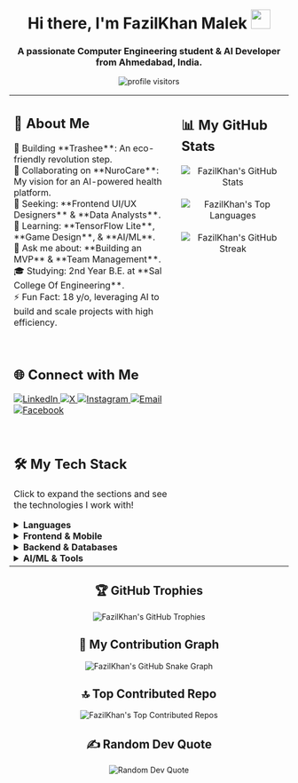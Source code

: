 <h1 align="center">Hi there, I'm FazilKhan Malek <img src="https://media.giphy.com/media/hvRJCLFzcasrR4ia7z/giphy.gif" width="35"></h1>
<h3 align="center">A passionate Computer Engineering student & AI Developer from Ahmedabad, India.</h3>

<p align="center">
  <img src="https://komarev.com/ghpvc/?username=fazilkhan0786&label=Profile%20Visitors&color=0e75b6&style=flat-square" alt="profile visitors" />
</p>

<table>
  <tr>
    <td valign="top" width="60%">
      
## 🚀 About Me
<p>
  🔭 Building **Trashee**: An eco-friendly revolution step.<br>
  👯 Collaborating on **NuroCare**: My vision for an AI-powered health platform.<br>
  🤝 Seeking: **Frontend UI/UX Designers** & **Data Analysts**.<br>
  🌱 Learning: **TensorFlow Lite**, **Game Design**, & **AI/ML**.<br>
  💬 Ask me about: **Building an MVP** & **Team Management**.<br>
  🎓 Studying: 2nd Year B.E. at **Sal College Of Engineering**.<br>
  ⚡ Fun Fact: 18 y/o, leveraging AI to build and scale projects with high efficiency.
</p>

<br>

## 🌐 Connect with Me
<p align="left">
  <a href="https://www.linkedin.com/in/fazilkhan-malek-392082377?utm_source=share&utm_campaign=share_via&utm_content=profile&utm_medium=ios_app" target="_blank">
    <img src="https://img.shields.io/badge/LinkedIn-%230077B5.svg?style=for-the-badge&logo=linkedin&logoColor=white" alt="LinkedIn">
  </a>
  <a href="https://x.com/FazilkhanM0786" target="_blank">
    <img src="https://img.shields.io/badge/X-black.svg?style=for-the-badge&logo=X&logoColor=white" alt="X">
  </a>
  <a href="https://www.instagram.com/fazilkhan_078?igsh=MXFlZnA3OWEzenQzZQ%3D%D&utm_source=qr" target="_blank">
    <img src="https://img.shields.io/badge/Instagram-%23E4405F.svg?style=for-the-badge&logo=Instagram&logoColor=white" alt="Instagram">
  </a>
  <a href="mailto:malekfazilkhan01@gmail.com" target="_blank">
    <img src="https://img.shields.io/badge/Email-D14836?style=for-the-badge&logo=gmail&logoColor=white" alt="Email">
  </a>
  <a href="https://www.facebook.com/share/1D2z8DZVNM/?mibextid=wwXIfr" target="_blank">
    <img src="https://img.shields.io/badge/Facebook-%231877F2.svg?style=for-the-badge&logo=Facebook&logoColor=white" alt="Facebook">
  </a>
</p>

<br>

## 🛠️ My Tech Stack
<p>Click to expand the sections and see the technologies I work with!</p>
      
<details>
  <summary><b>Languages</b></summary>
  <p align="left">
    <img src="https://img.shields.io/badge/c++-%2300599C.svg?style=for-the-badge&logo=c%2B%2B&logoColor=white" alt="C++">
    <img src="https://img.shields.io/badge/c-%2300599C.svg?style=for-the-badge&logo=c&logoColor=white" alt="C">
    <img src="https://img.shields.io/badge/c%23-%23239120.svg?style=for-the-badge&logo=csharp&logoColor=white" alt="C#">
    <img src="https://img.shields.io/badge/python-3670A0?style=for-the-badge&logo=python&logoColor=ffdd54" alt="Python">
    <img src="https://img.shields.io/badge/dart-%230175C2.svg?style=for-the-badge&logo=dart&logoColor=white" alt="Dart">
    <img src="https://img.shields.io/badge/java-%23ED8B00.svg?style=for-the-badge&logo=openjdk&logoColor=white" alt="Java">
    <img src="https://img.shields.io/badge/javascript-%23323330.svg?style=for-the-badge&logo=javascript&logoColor=%23F7DF1E" alt="JavaScript">
    <img src="https://img.shields.io/badge/typescript-%23007ACC.svg?style=for-the-badge&logo=typescript&logoColor=white" alt="TypeScript">
    <img src="https://img.shields.io/badge/php-%23777BB4.svg?style=for-the-badge&logo=php&logoColor=white" alt="PHP">
    <img src="https://img.shields.io/badge/html5-%23E34F26.svg?style=for-the-badge&logo=html5&logoColor=white" alt="HTML5">
  </p>
</details>

<details>
  <summary><b>Frontend & Mobile</b></summary>
  <p align="left">
    <img src="https://img.shields.io/badge/react-%2320232a.svg?style=for-the-badge&logo=react&logoColor=%2361DAFB" alt="React">
    <img src="https://img.shields.io/badge/react_native-%2320232a.svg?style=for-the-badge&logo=react&logoColor=%2361DAFB" alt="React Native">
    <img src="https://img.shields.io/badge/angular-%23DD0031.svg?style=for-the-badge&logo=angular&logoColor=white" alt="Angular">
    <img src="https://img.shields.io/badge/angular.js-%23E23237.svg?style=for-the-badge&logo=angularjs&logoColor=white" alt="Angular.js">
  </p>
</details>

<details>
  <summary><b>Backend & Databases</b></summary>
  <p align="left">
    <img src="https://img.shields.io/badge/node.js-6DA55F?style=for-the-badge&logo=node.js&logoColor=white" alt="NodeJS">
    <img src="https://img.shields.io/badge/nestjs-%23E0234E.svg?style=for-the-badge&logo=nestjs&logoColor=white" alt="NestJS">
    <img src="https://img.shields.io/badge/FastAPI-005571?style=for-the-badge&logo=fastapi" alt="FastAPI">
    <img src="https://img.shields.io/badge/mysql-4479A1.svg?style=for-the-badge&logo=mysql&logoColor=white" alt="MySQL">
    <img src="https://img.shields.io/badge/postgres-%23316192.svg?style=for-the-badge&logo=postgresql&logoColor=white" alt="Postgres">
    <img src="https://img.shields.io/badge/firebase-a08021?style=for-the-badge&logo=firebase&logoColor=ffcd34" alt="Firebase">
    <img src="https://img.shields.io/badge/Supabase-3ECF8E?style=for-the-badge&logo=supabase&logoColor=white" alt="Supabase">
  </p>
</details>

<details>
  <summary><b>AI/ML & Tools</b></summary>
  <p align="left">
    <img src="https://img.shields.io/badge/TensorFlow-%23FF6F00.svg?style=for-the-badge&logo=TensorFlow&logoColor=white" alt="TensorFlow">
    <img src="https://img.shields.io/badge/PyTorch-%23EE4C2C.svg?style=for-the-badge&logo=PyTorch&logoColor=white" alt="PyTorch">
    <img src="https://img.shields.io/badge/git-%23F05033.svg?style=for-the-badge&logo=git&logoColor=white" alt="Git">
    <img src="https://img.shields.io/badge/github-%23121011.svg?style=for-the-badge&logo=github&logoColor=white" alt="GitHub">
    <img src="https://img.shields.io/badge/figma-%23F24E1E.svg?style=for-the-badge&logo=figma&logoColor=white" alt="Figma">
    <img src="https://img.shields.io/badge/Framer-black?style=for-the-badge&logo=framer&logoColor=blue" alt="Framer">
  </p>
</details>

</td>
    
<td valign="top" width="40%">

## 📊 My GitHub Stats
<p align="center">
  <img align="center" src="https://github-readme-stats.vercel.app/api?username=fazilkhan0786&theme=dark&hide_border=false&include_all_commits=true&count_private=true" alt="FazilKhan's GitHub Stats" />
  <br><br>
  <img align="center" src="https://github-readme-stats.vercel.app/api/top-langs/?username=fazilkhan0786&theme=dark&hide_border=false&include_all_commits=true&count_private=true&layout=compact" alt="FazilKhan's Top Languages" />
  <br><br>
  <img align="center" src="https://nirzak-streak-stats.vercel.app/?user=fazilkhan0786&theme=dark&hide_border=false" alt="FazilKhan's GitHub Streak" />
</p>
      
</td>
  </tr>
</table>
<h2 align="center">🏆 GitHub Trophies</h2>
<p align="center">
  <img src="https://github-profile-trophy.vercel.app/?username=fazilkhan0786&theme=radical&no-frame=false&no-bg=false&margin-w=4" alt="FazilKhan's GitHub Trophies">
</p>

<h2 align="center">🐍 My Contribution Graph</h2>
<p align="center">
  <img src="https://github-contribution-grid-snake.vercel.app/api?user=fazilkhan0786&theme=dark" alt="FazilKhan's GitHub Snake Graph">
</p>

<h2 align="center">🔝 Top Contributed Repo</h2>
<p align="center">
  <img src="https://github-contributor-stats.vercel.app/api?username=fazilkhan0786&limit=5&theme=dark&combine_all_yearly_contributions=true" alt="FazilKhan's Top Contributed Repos">
</p>

<h2 align="center">✍️ Random Dev Quote</h2>
<p align="center">
  <img src="https://quotes-github-readme.vercel.app/api?type=horizontal&theme=radical" alt="Random Dev Quote">
</p>
